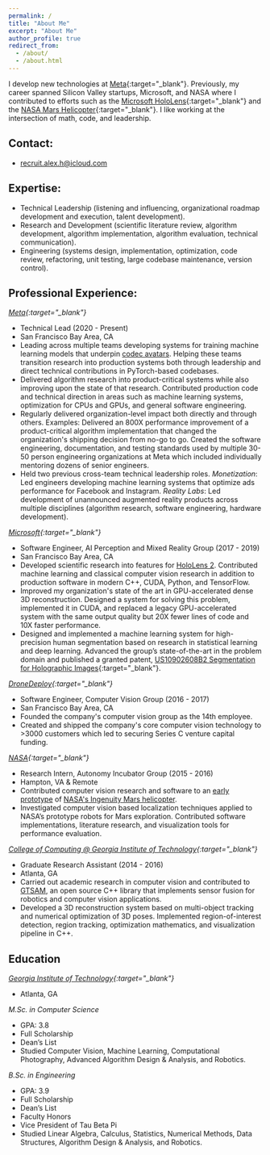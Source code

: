 ```yaml
---
permalink: /
title: "About Me"
excerpt: "About Me"
author_profile: true
redirect_from: 
  - /about/
  - /about.html
---
```


I develop new technologies at [Meta](https://about.meta.com/realitylabs/){:target="_blank"}. Previously, my career spanned Silicon Valley startups, Microsoft, and NASA where I contributed to efforts such as the [Microsoft HoloLens](https://en.wikipedia.org/wiki/HoloLens_2){:target="_blank"} and the [NASA Mars Helicopter](https://en.wikipedia.org/wiki/Ingenuity_(helicopter)){:target="_blank"}. I like working at the intersection of math, code, and leadership.

## Contact:
* [recruit.alex.h@icloud.com](recruit.alex.h@icloud.com)

## Expertise:
* Technical Leadership (listening and influencing, organizational roadmap development and execution, talent development).
* Research and Development (scientific literature review, algorithm development, algorithm implementation, algorithm evaluation, technical communication).
* Engineering (systems design, implementation, optimization, code review, refactoring, unit testing, large codebase maintenance, version control).

## Professional Experience:
*[Meta](https://about.meta.com/realitylabs/){:target="_blank"}*
* Technical Lead (2020 - Present)
* San Francisco Bay Area, CA
* Leading across multiple teams developing systems for training machine learning models that underpin [codec avatars](https://youtu.be/MVYrJJNdrEg?si=a213ml-XoaPBdV5a). Helping these teams transition research into production systems both through leadership and direct technical contributions in PyTorch-based codebases.  
* Delivered algorithm research into product-critical systems while also improving upon the state of that research. Contributed production code and technical direction in areas such as machine learning systems, optimization for CPUs and GPUs, and general software engineering.
* Regularly delivered organization-level impact both directly and through others. Examples: Delivered an 800X performance improvement of a product-critical algorithm implementation that changed the organization's shipping decision from no-go to go. Created the software engineering, documentation, and testing standards used by multiple 30-50 person engineering organizations at Meta which included individually mentoring dozens of senior engineers.
* Held two previous cross-team technical leadership roles. *Monetization*: Led engineers developing machine learning systems that optimize ads performance for Facebook and Instagram. *Reality Labs*: Led development of unannounced augmented reality products across multiple disciplines (algorithm research, software engineering, hardware development).

*[Microsoft](https://www.microsoft.com/en-us/hololens){:target="_blank"}*
* Software Engineer, AI Perception and Mixed Reality Group (2017 - 2019)
* San Francisco Bay Area, CA
* Developed scientific research into features for [HoloLens 2](https://en.wikipedia.org/wiki/HoloLens_2). Contributed machine learning and classical computer vision research in addition to production software in modern C++, CUDA, Python, and TensorFlow.
* Improved my organization's state of the art in GPU-accelerated dense 3D reconstruction. Designed a system for solving this problem, implemented it in CUDA, and replaced a legacy GPU-accelerated system with the same output quality but 20X fewer lines of code and 10X faster performance.
* Designed and implemented a machine learning system for high-precision human segmentation based on research in statistical learning and deep learning. Advanced the group’s state-of-the-art in the problem domain and published a
granted patent, [US10902608B2 Segmentation for Holographic Images](https://patents.google.com/patent/US10902608B2){:target="_blank"}.


*[DroneDeploy](https://www.dronedeploy.com){:target="_blank"}* 
* Software Engineer, Computer Vision Group (2016 - 2017)
* San Francisco Bay Area, CA
* Founded the company's computer vision group as the 14th employee.
* Created and shipped the company's core computer vision technology to >3000 customers which led to securing Series C venture capital funding. 

*[NASA](https://www.nasa.gov){:target="_blank"}*                          
* Research Intern, Autonomy Incubator Group (2015 - 2016)
* Hampton, VA & Remote
* Contributed computer vision research and software to an [early prototype](https://alexhagiopol.github.io/posts/2016/02/visual-odometry/) of [NASA's Ingenuity Mars helicopter](https://en.wikipedia.org/wiki/Ingenuity_(helicopter)). 
* Investigated computer vision based localization techniques applied to NASA’s prototype robots for Mars exploration. Contributed software implementations, literature research, and visualization tools for performance evaluation.

*[College of Computing @ Georgia Institute of Technology](https://www.cc.gatech.edu/){:target="_blank"}*                          
* Graduate Research Assistant (2014 - 2016)
* Atlanta, GA
* Carried out academic research in computer vision and contributed to [GTSAM](https://gtsam.org/), an open source C++ library that implements sensor fusion for robotics and computer vision applications.
* Developed a 3D reconstruction system based on multi-object tracking and numerical optimization of 3D poses. Implemented region-of-interest detection, region tracking, optimization mathematics, and visualization pipeline in C++. 

## Education
*[Georgia Institute of Technology](https://www.cc.gatech.edu){:target="_blank"}*
* Atlanta, GA

*M.Sc. in Computer Science*
* GPA: 3.8
* Full Scholarship
* Dean’s List
* Studied Computer Vision, Machine Learning, Computational Photography, Advanced Algorithm Design & Analysis, and Robotics.

*B.Sc. in Engineering*
* GPA: 3.9
* Full Scholarship
* Dean’s List
* Faculty Honors
* Vice President of Tau Beta Pi
* Studied Linear Algebra, Calculus, Statistics, Numerical Methods, Data Structures, Algorithm Design & Analysis, and Robotics.
